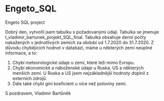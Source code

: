 # Engeto_SQL
Engeto SQL project

Dobrý den,
vytvořil jsem tabulku s požadovanými údaji. Tabulka se jmenuje t_vladimir_bartunek_projekt_SQL_final.
Tabulka obsahuje denní počty nakažených v jednotlivých zemích za období od 1.7.2020 do 31.7.2020.
Z důvodu chybějících hodnot v databázi, máme u některých zemí neúplné informace, a to:
1. Chybí meteorologické údaje u zemí, které leží mimo Evropu.
2. Chybí ekonomické a náboženské údaje u Ruska, US a některých menších zemí. U Ruska a US jsem nejzákladnější hodnoty doplnil
z externích zdrojů.
3. Dále také chybí gini koeficient u více než poloviny zemí.

S pozdravem, Vladimír Bartůněk
